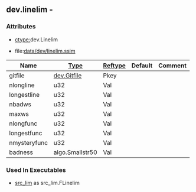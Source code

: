## dev.linelim -


### Attributes
<a href="#attributes"></a>
* [ctype:](/txt/ssimdb/dmmeta/ctype.md)dev.Linelim

* file:[data/dev/linelim.ssim](/data/dev/linelim.ssim)

|Name|[Type](/txt/ssimdb/dmmeta/ctype.md)|[Reftype](/txt/ssimdb/dmmeta/reftype.md)|Default|Comment|
|---|---|---|---|---|
|gitfile|[dev.Gitfile](/txt/ssimdb/dev/gitfile.md)|Pkey|
|nlongline|u32|Val|
|longestline|u32|Val|
|nbadws|u32|Val|
|maxws|u32|Val|
|nlongfunc|u32|Val|
|longestfunc|u32|Val|
|nmysteryfunc|u32|Val|
|badness|algo.Smallstr50|Val|

### Used In Executables
<a href="#used-in-executables"></a>
* [src_lim](/txt/exe/src_lim/README.md) as src_lim.FLinelim

